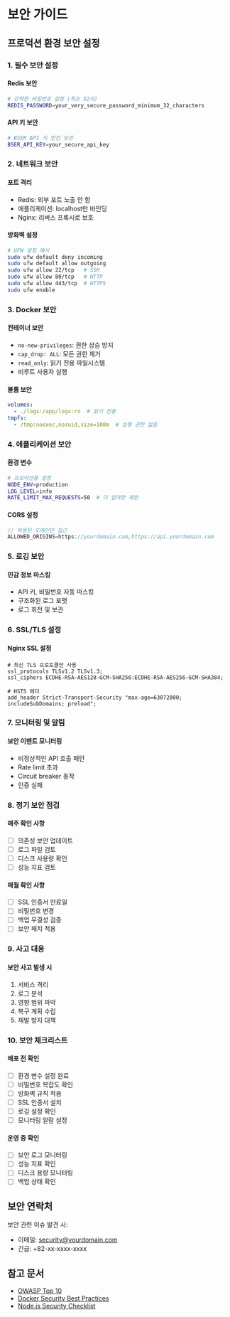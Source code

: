 # 보안 가이드

## 프로덕션 환경 보안 설정

### 1. 필수 보안 설정

#### Redis 보안
```bash
# 강력한 비밀번호 설정 (최소 32자)
REDIS_PASSWORD=your_very_secure_password_minimum_32_characters
```

#### API 키 보안
```bash
# BSER API 키 안전 보관
BSER_API_KEY=your_secure_api_key
```

### 2. 네트워크 보안

#### 포트 격리
- Redis: 외부 포트 노출 안 함
- 애플리케이션: localhost만 바인딩
- Nginx: 리버스 프록시로 보호

#### 방화벽 설정
```bash
# UFW 설정 예시
sudo ufw default deny incoming
sudo ufw default allow outgoing
sudo ufw allow 22/tcp   # SSH
sudo ufw allow 80/tcp   # HTTP
sudo ufw allow 443/tcp  # HTTPS
sudo ufw enable
```

### 3. Docker 보안

#### 컨테이너 보안
- `no-new-privileges`: 권한 상승 방지
- `cap_drop: ALL`: 모든 권한 제거
- `read_only`: 읽기 전용 파일시스템
- 비루트 사용자 실행

#### 볼륨 보안
```yaml
volumes:
  - ./logs:/app/logs:ro  # 읽기 전용
tmpfs:
  - /tmp:noexec,nosuid,size=100m  # 실행 권한 없음
```

### 4. 애플리케이션 보안

#### 환경 변수
```bash
# 프로덕션용 설정
NODE_ENV=production
LOG_LEVEL=info
RATE_LIMIT_MAX_REQUESTS=50  # 더 엄격한 제한
```

#### CORS 설정
```javascript
// 허용된 도메인만 접근
ALLOWED_ORIGINS=https://yourdomain.com,https://api.yourdomain.com
```

### 5. 로깅 보안

#### 민감 정보 마스킹
- API 키, 비밀번호 자동 마스킹
- 구조화된 로그 포맷
- 로그 회전 및 보관

### 6. SSL/TLS 설정

#### Nginx SSL 설정
```nginx
# 최신 TLS 프로토콜만 사용
ssl_protocols TLSv1.2 TLSv1.3;
ssl_ciphers ECDHE-RSA-AES128-GCM-SHA256:ECDHE-RSA-AES256-GCM-SHA384;

# HSTS 헤더
add_header Strict-Transport-Security "max-age=63072000; includeSubDomains; preload";
```

### 7. 모니터링 및 알림

#### 보안 이벤트 모니터링
- 비정상적인 API 호출 패턴
- Rate limit 초과
- Circuit breaker 동작
- 인증 실패

### 8. 정기 보안 점검

#### 매주 확인 사항
- [ ] 의존성 보안 업데이트
- [ ] 로그 파일 검토
- [ ] 디스크 사용량 확인
- [ ] 성능 지표 검토

#### 매월 확인 사항
- [ ] SSL 인증서 만료일
- [ ] 비밀번호 변경
- [ ] 백업 무결성 검증
- [ ] 보안 패치 적용

### 9. 사고 대응

#### 보안 사고 발생 시
1. 서비스 격리
2. 로그 분석
3. 영향 범위 파악
4. 복구 계획 수립
5. 재발 방지 대책

### 10. 보안 체크리스트

#### 배포 전 확인
- [ ] 환경 변수 설정 완료
- [ ] 비밀번호 복잡도 확인
- [ ] 방화벽 규칙 적용
- [ ] SSL 인증서 설치
- [ ] 로깅 설정 확인
- [ ] 모니터링 알람 설정

#### 운영 중 확인
- [ ] 보안 로그 모니터링
- [ ] 성능 지표 확인
- [ ] 디스크 용량 모니터링
- [ ] 백업 상태 확인

## 보안 연락처

보안 관련 이슈 발견 시:
- 이메일: security@yourdomain.com
- 긴급: +82-xx-xxxx-xxxx

## 참고 문서

- [OWASP Top 10](https://owasp.org/www-project-top-ten/)
- [Docker Security Best Practices](https://docs.docker.com/develop/security-best-practices/)
- [Node.js Security Checklist](https://blog.risingstack.com/node-js-security-checklist/)
